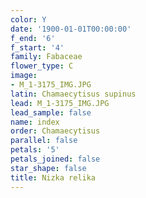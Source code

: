 ```yaml
---
color: Y
date: '1900-01-01T00:00:00'
f_end: '6'
f_start: '4'
family: Fabaceae
flower_type: C
image:
- M_1-3175_IMG.JPG
latin: Chamaecytisus supinus
lead: M_1-3175_IMG.JPG
lead_sample: false
name: index
order: Chamaecytisus
parallel: false
petals: '5'
petals_joined: false
star_shape: false
title: Nizka relika
---
```


